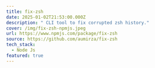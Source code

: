 ```yaml
---
title: fix-zsh
date: 2025-01-02T21:53:00.000Z
description: " CLI tool to fix corrupted zsh history."
cover: /img/fix-zsh-npmjs.jpeg
url: https://www.npmjs.com/package/fix-zsh
source: https://github.com/aumirza/fix-zsh
tech_stack:
  - Node Js
featured: true
---
```


